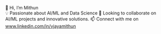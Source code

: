  👋 Hi, I’m Mithun                                                                                                                                                                                                  
 💡 Passionate about AI/ML and Data Science
                                                    💞 Looking to collaborate on AI/ML projects and innovative solutions.
 📫 Connect with me on www.linkedin.com/in/vjayamithun
